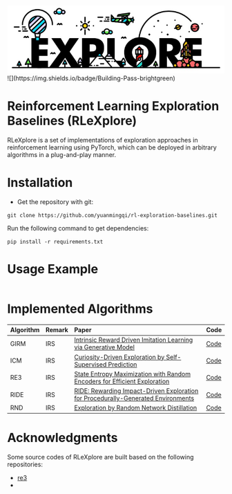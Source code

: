 
<div style="align: center;">
<img src='./docs/logo.jpg'>
</div>
![](https://img.shields.io/badge/Building-Pass-brightgreen)

# Reinforcement Learning Exploration Baselines (RLeXplore)

RLeXplore is a set of implementations of exploration approaches in reinforcement learning using PyTorch, which can be deployed in arbitrary algorithms in a plug-and-play manner. 

# Installation
- Get the repository with git:
```
git clone https://github.com/yuanmingqi/rl-exploration-baselines.git
```
Run the following command to get dependencies:
```shell
pip install -r requirements.txt
```

# Usage Example
```python

```

# Implemented Algorithms
| Algorithm | Remark | Paper |    Code    |
| :-----| :----- | :-----  | :----- |
|GIRM|IRS|[Intrinsic Reward Driven Imitation Learning via Generative Model](http://proceedings.mlr.press/v119/yu20d/yu20d.pdf)|[Code]()|
|ICM|IRS|[Curiosity-Driven Exploration by Self-Supervised Prediction](http://proceedings.mlr.press/v70/pathak17a/pathak17a.pdf)|[Code]()|
| RE3 | IRS | [State Entropy Maximization with Random Encoders for Efficient Exploration](http://proceedings.mlr.press/v139/seo21a/seo21a.pdf) | [Code]() |
|RIDE|IRS|[RIDE: Rewarding Impact-Driven Exploration for Procedurally-Generated Environments](https://arxiv.org/pdf/2002.12292)|[Code]()|
|RND|IRS|[Exploration by Random Network Distillation](https://arxiv.org/pdf/1810.12894.pdf%20http://arxiv.org/abs/1810.12894)|[Code]()|

# Acknowledgments
Some source codes of RLeXplore are built based on the following repositories:

- [re3]()
- []()
